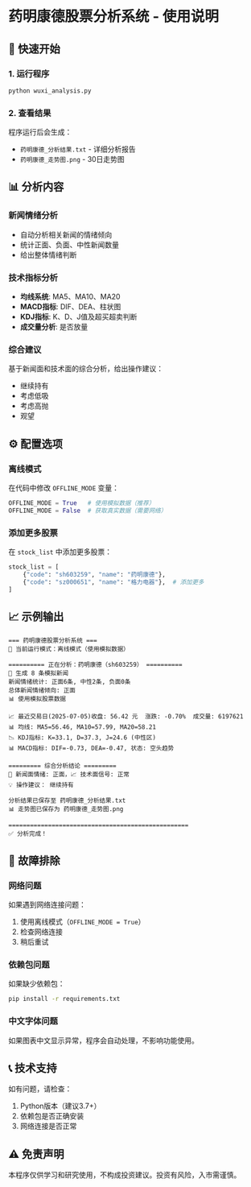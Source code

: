 # 药明康德股票分析系统 - 使用说明

## 🚀 快速开始

### 1. 运行程序
```bash
python wuxi_analysis.py
```

### 2. 查看结果
程序运行后会生成：
- `药明康德_分析结果.txt` - 详细分析报告
- `药明康德_走势图.png` - 30日走势图

## 📊 分析内容

### 新闻情绪分析
- 自动分析相关新闻的情绪倾向
- 统计正面、负面、中性新闻数量
- 给出整体情绪判断

### 技术指标分析
- **均线系统**: MA5、MA10、MA20
- **MACD指标**: DIF、DEA、柱状图
- **KDJ指标**: K、D、J值及超买超卖判断
- **成交量分析**: 是否放量

### 综合建议
基于新闻面和技术面的综合分析，给出操作建议：
- 继续持有
- 考虑低吸
- 考虑高抛
- 观望

## ⚙️ 配置选项

### 离线模式
在代码中修改 `OFFLINE_MODE` 变量：
```python
OFFLINE_MODE = True   # 使用模拟数据（推荐）
OFFLINE_MODE = False  # 获取真实数据（需要网络）
```

### 添加更多股票
在 `stock_list` 中添加更多股票：
```python
stock_list = [
    {"code": "sh603259", "name": "药明康德"},
    {"code": "sz000651", "name": "格力电器"},  # 添加更多
]
```

## 📈 示例输出

```
=== 药明康德股票分析系统 ===
📱 当前运行模式：离线模式（使用模拟数据）

========== 正在分析：药明康德（sh603259） ==========
📰 生成 8 条模拟新闻
新闻情绪统计: 正面6条, 中性2条, 负面0条
总体新闻情绪倾向: 正面
📊 使用模拟股票数据

📈 最近交易日(2025-07-05)收盘: 56.42 元  涨跌: -0.70%  成交量: 6197621
📊 均线: MA5=56.46, MA10=57.99, MA20=58.21
📉 KDJ指标: K=33.1, D=37.3, J=24.6 (中性区)
📊 MACD指标: DIF=-0.73, DEA=-0.47, 状态: 空头趋势

========= 综合分析结论 =========
📰 新闻面情绪: 正面，📈 技术面信号: 正常
💡 操作建议： 继续持有

分析结果已保存至 药明康德_分析结果.txt
📊 走势图已保存为 药明康德_走势图.png

==================================================
✅ 分析完成！
```

## 🔧 故障排除

### 网络问题
如果遇到网络连接问题：
1. 使用离线模式（`OFFLINE_MODE = True`）
2. 检查网络连接
3. 稍后重试

### 依赖包问题
如果缺少依赖包：
```bash
pip install -r requirements.txt
```

### 中文字体问题
如果图表中文显示异常，程序会自动处理，不影响功能使用。

## 📞 技术支持

如有问题，请检查：
1. Python版本（建议3.7+）
2. 依赖包是否正确安装
3. 网络连接是否正常

## ⚠️ 免责声明

本程序仅供学习和研究使用，不构成投资建议。投资有风险，入市需谨慎。 